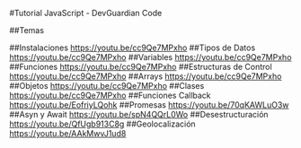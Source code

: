 #Tutorial JavaScript - DevGuardian Code

##Temas

##Instalaciones
https://youtu.be/cc9Qe7MPxho
##Tipos de Datos
https://youtu.be/cc9Qe7MPxho
##Variables
https://youtu.be/cc9Qe7MPxho
##Funciones
https://youtu.be/cc9Qe7MPxho
##Estructuras de Control
https://youtu.be/cc9Qe7MPxho
##Arrays
https://youtu.be/cc9Qe7MPxho
##Objetos
https://youtu.be/cc9Qe7MPxho
##Clases
https://youtu.be/cc9Qe7MPxho
##Funciones Callback
https://youtu.be/EofriyLQohk
##Promesas
https://youtu.be/70qKAWLuO3w
##Asyn y Await
https://youtu.be/spN4QQrL0Wo
##Desestructuración
https://youtu.be/QfUgb913C8g
##Geolocalización
https://youtu.be/AAkMwvJ1ud8
